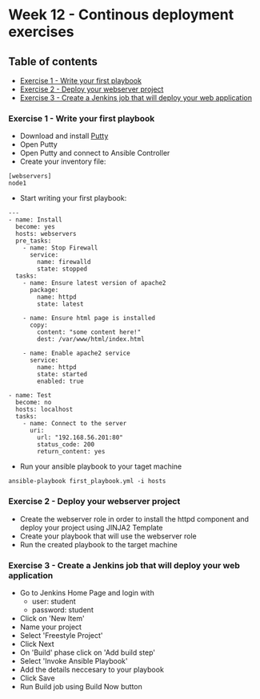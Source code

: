 # Week 12 - Continous deployment exercises

## Table of contents

- [Exercise 1 - Write your first playbook](#exercise-1---write-your-first-playbook)
- [Exercise 2 - Deploy your webserver project](#exercise-2---deploy-your-webserver-project)
- [Exercise 3 - Create a Jenkins job that will deploy your web application](#exercise-3---create-a-jenkins-job-that-will-deploy-your-web-application)

### Exercise 1 - Write your first playbook

- Download and install [Putty](https://www.chiark.greenend.org.uk/~sgtatham/putty/latest.html)
- Open Putty
- Open Putty and connect to Ansible Controller
- Create your inventory file:

```
[webservers]
node1
```

- Start writing your first playbook:

```
---
- name: Install
  become: yes
  hosts: webservers
  pre_tasks:
    - name: Stop Firewall
      service:
        name: firewalld
        state: stopped
  tasks:
    - name: Ensure latest version of apache2
      package:
        name: httpd
        state: latest

    - name: Ensure html page is installed
      copy:
        content: "some content here!"
        dest: /var/www/html/index.html

    - name: Enable apache2 service
      service:
        name: httpd
        state: started
        enabled: true

- name: Test
  become: no
  hosts: localhost
  tasks:
    - name: Connect to the server
      uri:
        url: "192.168.56.201:80"
        status_code: 200
        return_content: yes
```

- Run your ansible playbook to your taget machine

```
ansible-playbook first_playbook.yml -i hosts
```

### Exercise 2 - Deploy your webserver project

- Create the webserver role in order to install the httpd component and deploy your project using JINJA2 Template
- Create your playbook that will use the webserver role
- Run the created playbook to the target machine

### Exercise 3 - Create a Jenkins job that will deploy your web application

- Go to Jenkins Home Page and login with
  - user: student
  - password: student
- Click on 'New Item'
- Name your project
- Select 'Freestyle Project'
- Click Next
- On 'Build' phase click on 'Add build step'
- Select 'Invoke Ansible Playbook'
- Add the details neccesary to your playbook
- Click Save
- Run Build job using Build Now button
